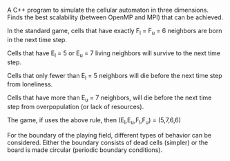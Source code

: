 A C++ program to simulate the cellular automaton in three dimensions. Finds the best scalability (between OpenMP and MPI) that can be achieved.

In the standard game, cells that have exactly F<sub>l</sub> = F<sub>u</sub> = 6 neighbors are born in the next time step.

Cells that have E<sub>l</sub> = 5 or E<sub>u</sub> = 7 living neighbors will survive to the next time step.

Cells that only fewer than E<sub>l</sub> = 5 neighbors will die before the next time step from loneliness.

Cells that have more than E<sub>u</sub> = 7 neighbors, will die before the next time step from overpopulation (or lack of resources).

The game, if uses the above rule, then 
(E<sub>l</sub>,E<sub>u</sub>,F<sub>l</sub>,F<sub>u</sub>) = (5,7,6,6)


For the boundary of the playing field, different types of behavior can be considered. Either the boundary consists of dead cells (simpler) or the board is made circular (periodic boundary conditions).

